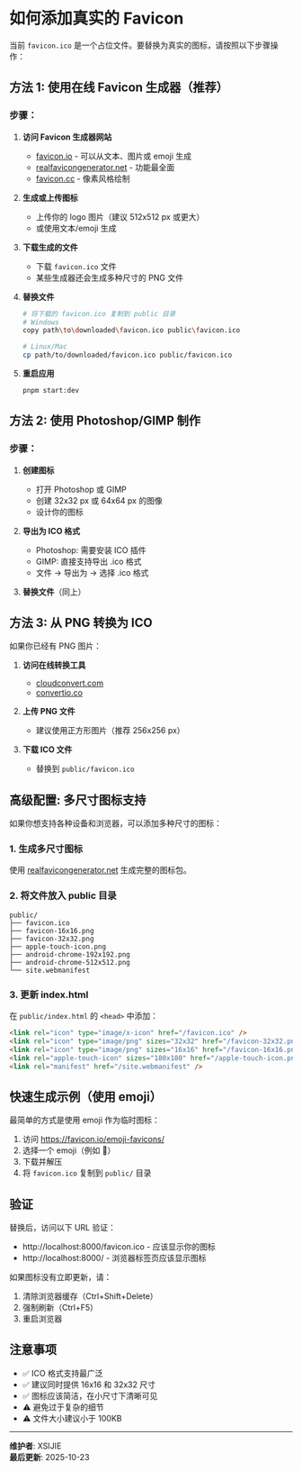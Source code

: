 # 如何添加真实的 Favicon

当前 `favicon.ico` 是一个占位文件。要替换为真实的图标，请按照以下步骤操作：

## 方法 1: 使用在线 Favicon 生成器（推荐）

### 步骤：

1. **访问 Favicon 生成器网站**
   - [favicon.io](https://favicon.io/) - 可以从文本、图片或 emoji 生成
   - [realfavicongenerator.net](https://realfavicongenerator.net/) - 功能最全面
   - [favicon.cc](https://www.favicon.cc/) - 像素风格绘制

2. **生成或上传图标**
   - 上传你的 logo 图片（建议 512x512 px 或更大）
   - 或使用文本/emoji 生成

3. **下载生成的文件**
   - 下载 `favicon.ico` 文件
   - 某些生成器还会生成多种尺寸的 PNG 文件

4. **替换文件**

   ```bash
   # 将下载的 favicon.ico 复制到 public 目录
   # Windows
   copy path\to\downloaded\favicon.ico public\favicon.ico

   # Linux/Mac
   cp path/to/downloaded/favicon.ico public/favicon.ico
   ```

5. **重启应用**
   ```bash
   pnpm start:dev
   ```

## 方法 2: 使用 Photoshop/GIMP 制作

### 步骤：

1. **创建图标**
   - 打开 Photoshop 或 GIMP
   - 创建 32x32 px 或 64x64 px 的图像
   - 设计你的图标

2. **导出为 ICO 格式**
   - Photoshop: 需要安装 ICO 插件
   - GIMP: 直接支持导出 .ico 格式
   - 文件 → 导出为 → 选择 .ico 格式

3. **替换文件**（同上）

## 方法 3: 从 PNG 转换为 ICO

如果你已经有 PNG 图片：

1. **访问在线转换工具**
   - [cloudconvert.com](https://cloudconvert.com/png-to-ico)
   - [convertio.co](https://convertio.co/png-ico/)

2. **上传 PNG 文件**
   - 建议使用正方形图片（推荐 256x256 px）

3. **下载 ICO 文件**
   - 替换到 `public/favicon.ico`

## 高级配置: 多尺寸图标支持

如果你想支持各种设备和浏览器，可以添加多种尺寸的图标：

### 1. 生成多尺寸图标

使用 [realfavicongenerator.net](https://realfavicongenerator.net/) 生成完整的图标包。

### 2. 将文件放入 public 目录

```
public/
├── favicon.ico
├── favicon-16x16.png
├── favicon-32x32.png
├── apple-touch-icon.png
├── android-chrome-192x192.png
├── android-chrome-512x512.png
└── site.webmanifest
```

### 3. 更新 index.html

在 `public/index.html` 的 `<head>` 中添加：

```html
<link rel="icon" type="image/x-icon" href="/favicon.ico" />
<link rel="icon" type="image/png" sizes="32x32" href="/favicon-32x32.png" />
<link rel="icon" type="image/png" sizes="16x16" href="/favicon-16x16.png" />
<link rel="apple-touch-icon" sizes="180x180" href="/apple-touch-icon.png" />
<link rel="manifest" href="/site.webmanifest" />
```

## 快速生成示例（使用 emoji）

最简单的方式是使用 emoji 作为临时图标：

1. 访问 https://favicon.io/emoji-favicons/
2. 选择一个 emoji（例如 🚀）
3. 下载并解压
4. 将 `favicon.ico` 复制到 `public/` 目录

## 验证

替换后，访问以下 URL 验证：

- http://localhost:8000/favicon.ico - 应该显示你的图标
- http://localhost:8000/ - 浏览器标签页应该显示图标

如果图标没有立即更新，请：

1. 清除浏览器缓存（Ctrl+Shift+Delete）
2. 强制刷新（Ctrl+F5）
3. 重启浏览器

## 注意事项

- ✅ ICO 格式支持最广泛
- ✅ 建议同时提供 16x16 和 32x32 尺寸
- ✅ 图标应该简洁，在小尺寸下清晰可见
- ⚠️ 避免过于复杂的细节
- ⚠️ 文件大小建议小于 100KB

---

**维护者**: XSIJIE  
**最后更新**: 2025-10-23
